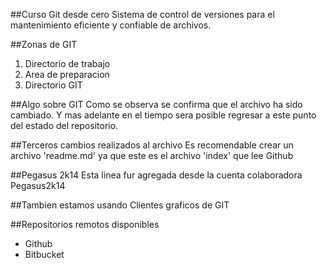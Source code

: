 ##Curso Git desde cero
Sistema de control de versiones para el mantenimiento eficiente y confiable de archivos.

##Zonas de GIT
1. Directorio de trabajo
2. Area de preparacion
3. Directorio GIT

##Algo sobre GIT
Como se observa se confirma que el archivo ha sido cambiado. Y mas adelante en el tiempo
sera posible regresar a este punto del estado del repositorio.

##Terceros cambios realizados al archivo
Es recomendable crear un archivo 'readme.md' ya que este es el archivo 'index' que lee
Github

##Pegasus 2k14
Esta linea fur agregada desde la cuenta colaboradora Pegasus2k14

##Tambien estamos usando Clientes graficos de GIT

##Repositorios remotos disponibles
* Github
* Bitbucket